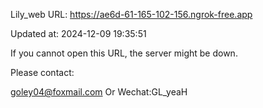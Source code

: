 Lily_web URL: https://ae6d-61-165-102-156.ngrok-free.app

Updated at: 2024-12-09 19:35:51

If you cannot open this URL, the server might be down.

Please contact: 

goley04@foxmail.com Or Wechat:GL_yeaH